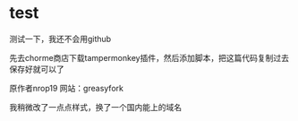 # test
测试一下，我还不会用github

先去chorme商店下载tampermonkey插件，然后添加脚本，把这篇代码复制过去保存好就可以了

原作者nrop19 网站：greasyfork 

我稍微改了一点点样式，换了一个国内能上的域名
